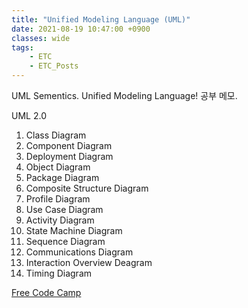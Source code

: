 ```yaml
---
title: "Unified Modeling Language (UML)"
date: 2021-08-19 10:47:00 +0900
classes: wide
tags:
    - ETC
    - ETC_Posts
---
```


UML Sementics. Unified Modeling Language! 공부 메모.

UML 2.0

1. Class Diagram
2. Component Diagram
3. Deployment Diagram
4. Object Diagram
5. Package Diagram
6. Composite Structure Diagram
7. Profile Diagram
8. Use Case Diagram
9. Activity Diagram
10. State Machine Diagram
11. Sequence Diagram
12. Communications Diagram
13. Interaction Overview Deagram
14. Timing Diagram

[Free Code Camp](https://www.youtube.com/watch?v=WnMQ8HlmeXc)

